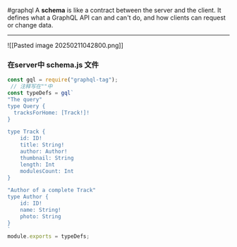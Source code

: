 #graphql 
A **schema** is like a contract between the server and the client. It defines what a GraphQL API can and can't do, and how clients can request or change data.
****
![[Pasted image 20250211042800.png]]
### **在server中 schema.js 文件**
``` javascript
const gql = require("graphql-tag");
 // 注释写在""中
const typeDefs = gql`
"The query"
type Query {
  tracksForHome: [Track!]!  
}

type Track {
    id: ID!
    title: String!
    author: Author!
    thumbnail: String
    length: Int
    modulesCount: Int
}

"Author of a complete Track"
type Author {
    id: ID!
    name: String!
    photo: String
}
`
module.exports = typeDefs;
```